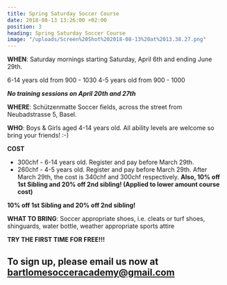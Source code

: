 ```yaml
---
title: Spring Saturday Soccer Course
date: 2018-08-13 13:26:00 +02:00
position: 3
heading: Spring Saturday Soccer Course
image: "/uploads/Screen%20Shot%202018-08-13%20at%2013.38.27.png"
---
```


**WHEN**: Saturday mornings starting Saturday, April 6th and ending June 29th.

6-14 years old from 900 - 1030
4-5 years old from 900 - 1000

***No training sessions on April 20th and 27th***

**WHERE**: Schützenmatte Soccer fields, across the street from Neubadstrasse 5, Basel.

**WHO**: Boys & Girls aged 4-14 years old. All ability levels are welcome so bring your friends! :-)

**COST**

- 300chf - 6-14 years old. Register and pay before March 29th.
- 260chf - 4-5 years old. Register and pay before March 29th.
After March 29th, the cost is 340chf and 300chf respectively.
**Also, 10% off 1st Sibling and 20% off 2nd sibling! (Applied to lower amount course cost)**

**10% off 1st Sibling and 20% off 2nd sibling!**

**WHAT TO BRING**: Soccer appropriate shoes, i.e. cleats or turf shoes, shinguards, water bottle, weather appropriate sports attire

**TRY THE FIRST TIME FOR FREE!!!**

## To sign up, please email us now at bartlomesocceracademy@gmail.com